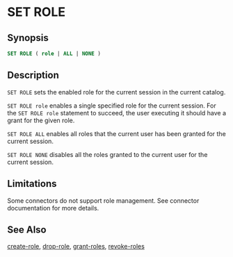 SET ROLE
========

Synopsis
--------

``` sql
SET ROLE ( role | ALL | NONE )
```

Description
-----------

`SET ROLE` sets the enabled role for the current session in the current catalog.

`SET ROLE role` enables a single specified role for the current session. For the `SET ROLE role` statement to succeed, the user executing it should have a grant for the given role.

`SET ROLE ALL` enables all roles that the current user has been granted for the current session.

`SET ROLE NONE` disables all the roles granted to the current user for the current session.

Limitations
-----------

Some connectors do not support role management. See connector documentation for more details.

See Also
--------

[create-role](./create-role), [drop-role](./drop-role), [grant-roles](./grant-roles), [revoke-roles](./revoke-roles)
